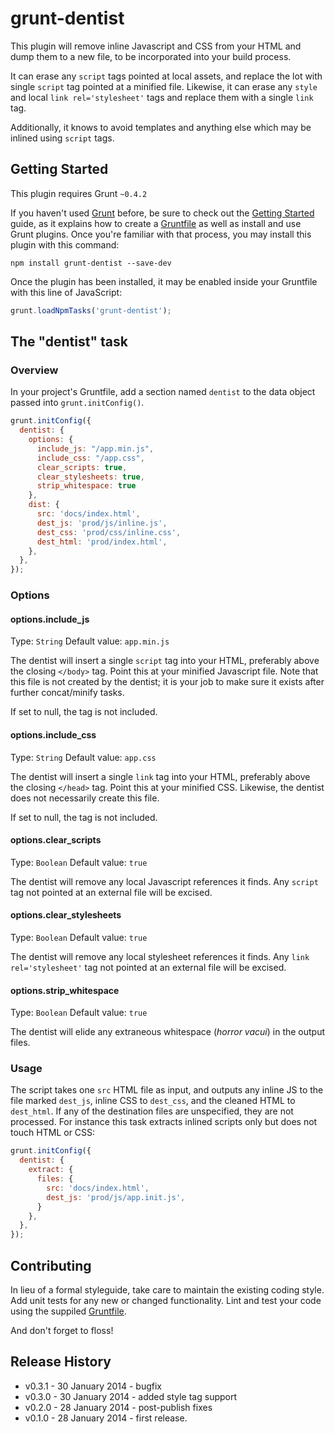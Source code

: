 # grunt-dentist

This plugin will remove inline Javascript and CSS from your HTML and dump them to a new file, to be incorporated into your build process.

It can erase any `script` tags pointed at local assets, and replace the lot with single `script` tag pointed at a minified file.  Likewise, it can erase any `style` and local `link rel='stylesheet'` tags and replace them with a single `link` tag.

Additionally, it knows to avoid templates and anything else which may be inlined using `script` tags.

## Getting Started
This plugin requires Grunt `~0.4.2`

If you haven't used [Grunt](http://gruntjs.com/) before, be sure to check out the [Getting Started](http://gruntjs.com/getting-started) guide, as it explains how to create a [Gruntfile](http://gruntjs.com/sample-gruntfile) as well as install and use Grunt plugins. Once you're familiar with that process, you may install this plugin with this command:

```shell
npm install grunt-dentist --save-dev
```

Once the plugin has been installed, it may be enabled inside your Gruntfile with this line of JavaScript:

```js
grunt.loadNpmTasks('grunt-dentist');
```

## The "dentist" task

### Overview
In your project's Gruntfile, add a section named `dentist` to the data object passed into `grunt.initConfig()`.

```js
grunt.initConfig({
  dentist: {
    options: {
      include_js: "/app.min.js",
      include_css: "/app.css",
      clear_scripts: true,
      clear_stylesheets: true,
      strip_whitespace: true
    },
    dist: {
      src: 'docs/index.html',
      dest_js: 'prod/js/inline.js',
      dest_css: 'prod/css/inline.css',
      dest_html: 'prod/index.html',
    },
  },
});
```

### Options

#### options.include_js
Type: `String`
Default value: `app.min.js`

The dentist will insert a single `script` tag into your HTML, preferably above the closing `</body>` tag.  Point this at your minified Javascript file.  Note that this file is not created by the dentist; it is your job to make sure it exists after further concat/minify tasks.

If set to null, the tag is not included.

#### options.include_css
Type: `String`
Default value: `app.css`

The dentist will insert a single `link` tag into your HTML, preferably above the closing `</head>` tag.  Point this at your minified CSS.  Likewise, the dentist does not necessarily create this file.

If set to null, the tag is not included.

#### options.clear_scripts
Type: `Boolean`
Default value: `true`

The dentist will remove any local Javascript references it finds.  Any `script` tag not pointed at an external file will be excised.

#### options.clear_stylesheets
Type: `Boolean`
Default value: `true`

The dentist will remove any local stylesheet references it finds.  Any `link rel='stylesheet'` tag not pointed at an external file will be excised.

#### options.strip_whitespace
Type: `Boolean`
Default value: `true`

The dentist will elide any extraneous whitespace (_horror vacui_) in the output files.

### Usage

The script takes one `src` HTML file as input, and outputs any inline JS to the file marked `dest_js`, inline CSS to `dest_css`, and the cleaned HTML to `dest_html`.  If any of the destination files are unspecified, they are not processed.  For instance this task extracts inlined scripts only but does not touch HTML or CSS:

```js
grunt.initConfig({
  dentist: {
    extract: {
      files: {
        src: 'docs/index.html',
        dest_js: 'prod/js/app.init.js',
      }
    },
  },
});
```

## Contributing
In lieu of a formal styleguide, take care to maintain the existing coding style. Add unit tests for any new or changed functionality. Lint and test your code using the suppiled [Gruntfile](http://gruntjs.com/).

And don't forget to floss!

## Release History
* v0.3.1 - 30 January 2014 - bugfix
* v0.3.0 - 30 January 2014 - added style tag support
* v0.2.0 - 28 January 2014 - post-publish fixes
* v0.1.0 - 28 January 2014 - first release.


